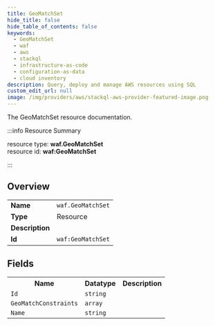 ```yaml
---
title: GeoMatchSet
hide_title: false
hide_table_of_contents: false
keywords:
  - GeoMatchSet
  - waf
  - aws
  - stackql
  - infrastructure-as-code
  - configuration-as-data
  - cloud inventory
description: Query, deploy and manage AWS resources using SQL
custom_edit_url: null
image: /img/providers/aws/stackql-aws-provider-featured-image.png
---
```

The GeoMatchSet resource documentation.

:::info Resource Summary

<div class="row">
<div class="providerDocColumn">
<span>resource type:&nbsp;<b>waf.GeoMatchSet</b></span><br />
<span>resource id:&nbsp;<b>waf:GeoMatchSet</b></span><br />
</div>
</div>

:::

## Overview
<table><tbody>
<tr><td><b>Name</b></td><td><code>waf.GeoMatchSet</code></td></tr>
<tr><td><b>Type</b></td><td>Resource</td></tr>
<tr><td><b>Description</b></td><td></td></tr>
<tr><td><b>Id</b></td><td><code>waf:GeoMatchSet</code></td></tr>
</tbody></table>

## Fields
<table><tbody>
<tr><th>Name</th><th>Datatype</th><th>Description</th></tr>
<tr><td><code>Id</code></td><td><code>string</code></td><td></td></tr><tr><td><code>GeoMatchConstraints</code></td><td><code>array</code></td><td></td></tr><tr><td><code>Name</code></td><td><code>string</code></td><td></td></tr>
</tbody></table>